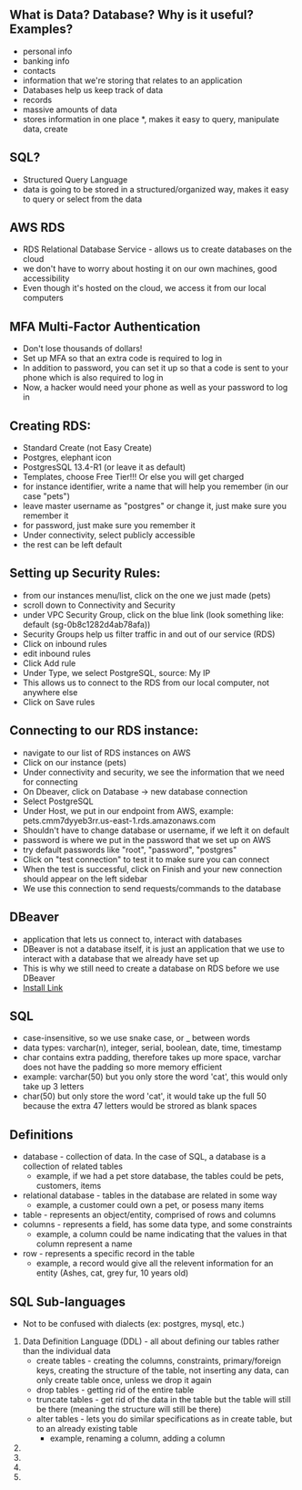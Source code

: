## What is Data? Database? Why is it useful? Examples?
- personal info
- banking info
- contacts
- information that we're storing that relates to an application 
- Databases help us keep track of data
- records
- massive amounts of data
- stores information in one place *, makes it easy to query, manipulate data, create

## SQL?
- Structured Query Language
- data is going to be stored in a structured/organized way, makes it easy to query or select from the data

## AWS RDS
- RDS Relational Database Service - allows us to create databases on the cloud 
- we don't have to worry about hosting it on our own machines, good accessibility
- Even though it's hosted on the cloud, we access it from our local computers

## MFA Multi-Factor Authentication
- Don't lose thousands of dollars!
- Set up MFA so that an extra code is required to log in
- In addition to password, you can set it up so that a code is sent to your phone which is also required to log in
- Now, a hacker would need your phone as well as your password to log in

## Creating RDS:
- Standard Create (not Easy Create)
- Postgres, elephant icon
- PostgresSQL 13.4-R1 (or leave it as default)
- Templates, choose Free Tier!!! Or else you will get charged
- for instance identifier, write a name that will help you remember (in our case "pets")
- leave master username as "postgres" or change it, just make sure you remember it
- for password, just make sure you remember it
- Under connectivity, select publicly accessible
- the rest can be left default

## Setting up Security Rules:
- from our instances menu/list, click on the one we just made (pets)
- scroll down to Connectivity and Security
- under VPC Security Group, click on the blue link (look something like: default (sg-0b8c1282d4ab78afa))
- Security Groups help us filter traffic in and out of our service (RDS)
- Click on inbound rules
- edit inbound rules
- Click Add rule
- Under Type, we select PostgreSQL, source: My IP
- This allows us to connect to the RDS from our local computer, not anywhere else
- Click on Save rules

## Connecting to our RDS instance:
- navigate to our list of RDS instances on AWS
- Click on our instance (pets)
- Under connectivity and security, we see the information that we need for connecting
- On Dbeaver, click on Database -> new database connection
- Select PostgreSQL
- Under Host, we put in our endpoint from AWS, example: pets.cmm7dyyeb3rr.us-east-1.rds.amazonaws.com
- Shouldn't have to change database or username, if we left it on default
- password is where we put in the password that we set up on AWS
- try default passwords like "root", "password", "postgres"
- Click on "test connection" to test it to make sure you can connect
- When the test is successful, click on Finish and your new connection should appear on the left sidebar
- We use this connection to send requests/commands to the database

## DBeaver
- application that lets us connect to, interact with databases
- DBeaver is not a database itself, it is just an application that we use to interact with a database that we already have set up
- This is why we still need to create a database on RDS before we use DBeaver
- [Install Link](https://dbeaver.io/download/)

## SQL
- case-insensitive, so we use snake case, or _ between words
- data types: varchar(n), integer, serial, boolean, date, time, timestamp
- char contains extra padding, therefore takes up more space, varchar does not have the padding so more memory efficient
- example: varchar(50) but you only store the word 'cat', this would only take up 3 letters
- char(50) but only store the word 'cat', it would take up the full 50 because the extra 47 letters would be strored as blank spaces

## Definitions
- database - collection of data. In the case of SQL, a database is a collection of related tables
    - example, if we had a pet store database, the tables could be pets, customers, items
- relational database - tables in the database are related in some way
    - example, a customer could own a pet, or posess many items
- table - represents an object/entity, comprised of rows and columns
- columns - represents a field, has some data type, and some constraints
    - example, a column could be name indicating that the values in that column represent a name
- row - represents a specific record in the table
    - example, a record would give all the relevent information for an entity (Ashes, cat, grey fur, 10 years old)


## SQL Sub-languages
- Not to be confused with dialects (ex: postgres, mysql, etc.)
1. Data Definition Language (DDL) - all about defining our tables rather than the individual data
    - create tables - creating the columns, constraints, primary/foreign keys, creating the structure of the table, not inserting any data, can only create table once, unless we drop it again
    - drop tables - getting rid of the entire table
    - truncate tables - get rid of the data in the table but the table will still be there (meaning the structure will still be there)
    - alter tables - lets you do similar specifications as in create table, but to an already existing table
        - example, renaming a column, adding a column
2. 
3. 
4. 
5. 